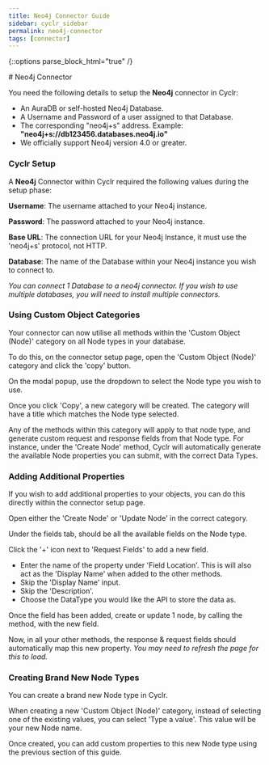 ```yaml
---
title: Neo4j Connector Guide
sidebar: cyclr_sidebar
permalink: neo4j-connector
tags: [connector]
---
```

{::options parse_block_html="true" /}
<section class="card py-5 my-5">
# Neo4j Connector

You need the following details to setup the **Neo4j** connector in Cyclr:

- An AuraDB or self-hosted Neo4j Database.
- A Username and Password of a user assigned to that Database.
- The corresponding "neo4j+s" address. Example: **"neo4j+s://db123456.databases.neo4j.io"**
- We officially support Neo4j version 4.0 or greater.

### Cyclr Setup

A **Neo4j** Connector within Cyclr required the following values during the setup phase:

**Username**: The username attached to your Neo4j instance.

**Password**: The password attached to your Neo4j instance.

**Base URL**: The connection URL for your Neo4j Instance, it must use the 'neo4j+s' protocol, not HTTP.

**Database**: The name of the Database within your Neo4j instance you wish to connect to.

_You can connect 1 Database to a neo4j connector. If you wish to use multiple databases, you will need to install multiple connectors._

### Using Custom Object Categories

Your connector can now utilise all methods within the 'Custom Object (Node)' category on all Node types in your database.

To do this, on the connector setup page, open the 'Custom Object (Node)' category and click the 'copy' button.

On the modal popup, use the dropdown to select the Node type you wish to use.

Once you click 'Copy', a new category will be created. The category will have a title which matches the Node type selected.

Any of the methods within this category will apply to that node type, and generate custom request and response fields from that Node type. For instance, under the 'Create Node' method, Cyclr will automatically generate the available Node properties you can submit, with the correct Data Types.

### Adding Additional Properties

If you wish to add additional properties to your objects, you can do this directly within the connector setup page.

Open either the 'Create Node' or 'Update Node' in the correct category.

Under the fields tab, should be all the available fields on the Node type.

Click the '+' icon next to 'Request Fields' to add a new field.

- Enter the name of the property under 'Field Location'. This is will also act as the 'Display Name' when added to the other methods.
- Skip the 'Display Name' input.
- Skip the 'Description'.
- Choose the DataType you would like the API to store the data as.

Once the field has been added, create or update 1 node, by calling the method, with the new field.

Now, in all your other methods, the response & request fields should automatically map this new property.
_You may need to refresh the page for this to load._

### Creating Brand New Node Types

You can create a brand new Node type in Cyclr.

When creating a new 'Custom Object (Node)' category, instead of selecting one of the existing values, you can select 'Type a value'. This value will be your new Node name.

Once created, you can add custom properties to this new Node type using the previous section of this guide.
  
</section>
